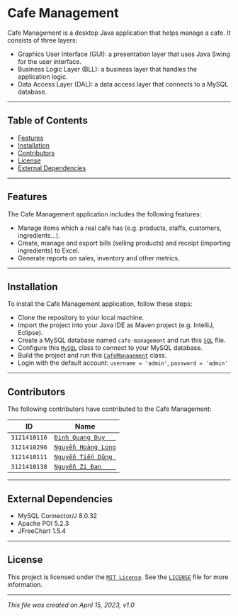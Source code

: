 # Cafe Management
Cafe Management is a desktop Java application that helps manage a cafe. It consists of three layers:<br>
- Graphics User Interface (GUI): a presentation layer  that uses Java Swing for the user interface.
- Business Logic Layer (BLL): a business layer that handles the application logic.
- Data Access Layer (DAL): a data access layer that connects to a MySQL database.

---

## Table of Contents
- [Features](#features)
- [Installation](#installation)
- [Contributors](#contributors)
- [License](#license)
- [External Dependencies](#external-dependencies)

___

## Features
The Cafe Management application includes the following features:
- Manage items which a real cafe has (e.g. products, staffs, customers, ingredients...).
- Create, manage and export bills (selling products) and receipt (importing ingredients) to Excel.
- Generate reports on sales, inventory and other metrics.

___

## Installation
To install the Cafe Management application, follow these steps:
- Clone the repository to your local machine.
- Import the project into your Java IDE as Maven project (e.g. IntelliJ, Eclipse).
- Create a MySQL database named `cafe-management` and run this [`SQL`](database/cafe_db.sql) file.
- Configure this [`MySQL`](src/com/cafe/DAL/MySQL.java) class to connect to your MySQL database.
- Build the project and run this [`CafeManagement`](src/com/cafe/main/CafeManagement.java) class.
- Login with the default account: `username = 'admin'`, `password = 'admin'`

___

## Contributors
The following contributors have contributed to the Cafe Management:

| **ID**       | **Name**                                              |
|--------------|-------------------------------------------------------|
| `3121410116` | [`Đinh Quang Duy   `](https://github.com/quangduy201) |
| `3121410296` | [`Nguyễn Hoàng Long`](https://github.com/LongBOTT)    |
| `3121410111` | [`Nguyễn Tiến Dũng `](https://github.com/Dungweb)     |
| `3121410138` | [`Nguyễn Zi Đan    `](https://github.com/zidan63)     |

___

## External Dependencies
- MySQL Connector/J 8.0.32
- Apache POI 5.2.3
- JFreeChart 1.5.4

___
## License
This project is licensed under the [`MIT License`](https://opensource.org/licenses/MIT).
See the [`LICENSE`](LICENSE) file for more information.

___

_This file was created on April 15, 2023, v1.0_
